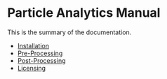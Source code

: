 # Particle Analytics Manual

This is the summary of the documentation.

* [Installation](install/installation.md)
* [Pre-Processing](pre/index.md)
* [Post-Processing](post/index.md)
* [Licensing](licensing/Licensing.md)
